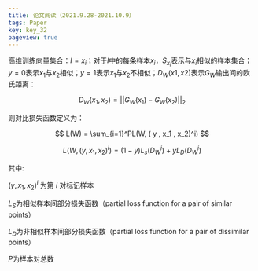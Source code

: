```yaml
---
title: 论文阅读（2021.9.28-2021.10.9）
tags: Paper
key: key_32
pageview: true
---
```


高维训练向量集合：$I={x_i}$；对于$I$中的每条样本${x_i}$，$S_{x_i}$表示与$x_i$相似的样本集合；$y = 0$表示$x_1$与$x_2$相似；$y = 1$表示$x_1$与$x_2$不相似；$D_W ( x 1 , x 2 )$表示$G_W$输出间的欧氏距离：

$$
D_W(x_1, x_2) = ||G_W(x_1) − G_W(x_2)||_2
$$ 

则对比损失函数定义为：

$$
L(W) = \sum_{i=1}^PL(W, ( y , x_1 , x_2)^i) 
$$

$$
L(W, ( y , x_1 , x_2)^i) = (1 - y)L_s(D^i_W) + yL_D(D^i_W)
$$

其中:

$(y, x_1, x_2)^i$ 为第 $i$ 对标记样本

$L_S$为相似样本间部分损失函数（partial loss function for a pair of similar points）

$L_D$为非相似样本间部分损失函数（partial loss function for a pair of dissimilar points）

$P$为样本对总数
